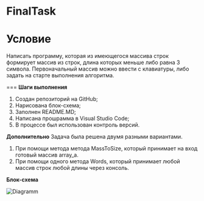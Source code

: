 # FinalTask

**Условие**
===
Написать программу, которая из имеющегося массива строк формирует массив из строк, длина которых меньше либо равна 3 символа.
Первоначальный массив можно ввести с клавиатуры, либо задать на старте выполнения алгоритма.

===
**Шаги выполнения**
1. Создан репозиторий на GitHub;
2. Нарисована блок-схема;
3. Заполнен README.MD;
4. Написана прошрамма в Visual Studio Code;
5. В процессе был использован контроль версий.

**Дополнительно**
Задача была решена двумя разными вариантами.
1. При помощи метода метода MassToSize, который принимает на вход готовый массив array_a.
2. При помощи одного метода Words, который принимает любой массив строк любой длины через консоль.

**Блок-схема**

![Diagramm](/Users/valentinpanferin/FinalTask/diagram.jpg)
